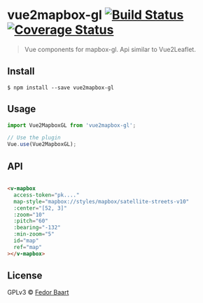 # vue2mapbox-gl [![Build Status](https://travis-ci.org/SiggyF/vue2mapbox-gl.svg?branch=master)](https://travis-ci.org/SiggyF/vue2mapbox-gl) [![Coverage Status](https://coveralls.io/repos/github/SiggyF/vue2mapbox-gl/badge.svg?branch=master)](https://coveralls.io/github/SiggyF/vue2mapbox-gl?branch=master)

> Vue components for mapbox-gl. Api similar to Vue2Leaflet.


## Install

```
$ npm install --save vue2mapbox-gl
```


## Usage

```js
import Vue2MapboxGL from 'vue2mapbox-gl';

// Use the plugin
Vue.use(Vue2MapboxGL);
```

## API

```html

<v-mapbox
  access-token="pk...."
  map-style="mapbox://styles/mapbox/satellite-streets-v10"
  :center="[52, 3]"
  :zoom="10"
  :pitch="60"
  :bearing="-132"
  :min-zoom="5"
  id="map"
  ref="map"
></v-mapbox>

```


## License

GPLv3 © [Fedor Baart](https://github.com/openearth/vue2mapbox-gl)
